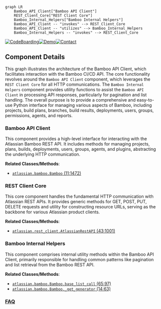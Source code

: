 ```mermaid
graph LR
    Bamboo_API_Client["Bamboo API Client"]
    REST_Client_Core["REST Client Core"]
    Bamboo_Internal_Helpers["Bamboo Internal Helpers"]
    Bamboo_API_Client -- "invokes" --> REST_Client_Core
    Bamboo_API_Client -- "utilizes" --> Bamboo_Internal_Helpers
    Bamboo_Internal_Helpers -- "invokes" --> REST_Client_Core
```
[![CodeBoarding](https://img.shields.io/badge/Generated%20by-CodeBoarding-9cf?style=flat-square)](https://github.com/CodeBoarding/GeneratedOnBoardings)[![Demo](https://img.shields.io/badge/Try%20our-Demo-blue?style=flat-square)](https://www.codeboarding.org/demo)[![Contact](https://img.shields.io/badge/Contact%20us%20-%20contact@codeboarding.org-lightgrey?style=flat-square)](mailto:contact@codeboarding.org)

## Component Details

This graph illustrates the architecture of the Bamboo API Client, which facilitates interaction with the Bamboo CI/CD API. The core functionality revolves around the `Bamboo API Client` component, which leverages the `REST Client Core` for all HTTP communications. The `Bamboo Internal Helpers` component provides utility functions to assist the `Bamboo API Client` in processing API responses, particularly for pagination and list handling. The overall purpose is to provide a comprehensive and easy-to-use Python interface for managing various aspects of Bamboo, including projects, build plans, branches, build results, deployments, users, groups, permissions, agents, and reports.

### Bamboo API Client
This component provides a high-level interface for interacting with the Atlassian Bamboo REST API. It includes methods for managing projects, plans, builds, deployments, users, groups, agents, and plugins, abstracting the underlying HTTP communication.


**Related Classes/Methods**:

- <a href="https://github.com/atlassian-api/atlassian-python-api/blob/master/atlassian/bamboo.py#L11-L1472" target="_blank" rel="noopener noreferrer">`atlassian.bamboo.Bamboo` (11:1472)</a>


### REST Client Core
This core component handles the fundamental HTTP communication with Atlassian REST APIs. It provides generic methods for GET, POST, PUT, DELETE requests and utility for constructing resource URLs, serving as the backbone for various Atlassian product clients.


**Related Classes/Methods**:

- <a href="https://github.com/atlassian-api/atlassian-python-api/blob/master/atlassian/rest_client.py#L43-L1001" target="_blank" rel="noopener noreferrer">`atlassian.rest_client.AtlassianRestAPI` (43:1001)</a>


### Bamboo Internal Helpers
This component comprises internal utility methods within the Bamboo API Client, primarily responsible for handling common patterns like pagination and list retrieval from the Bamboo REST API.


**Related Classes/Methods**:

- <a href="https://github.com/atlassian-api/atlassian-python-api/blob/master/atlassian/bamboo.py#L65-L97" target="_blank" rel="noopener noreferrer">`atlassian.bamboo.Bamboo.base_list_call` (65:97)</a>
- <a href="https://github.com/atlassian-api/atlassian-python-api/blob/master/atlassian/bamboo.py#L14-L63" target="_blank" rel="noopener noreferrer">`atlassian.bamboo.Bamboo._get_generator` (14:63)</a>




### [FAQ](https://github.com/CodeBoarding/GeneratedOnBoardings/tree/main?tab=readme-ov-file#faq)